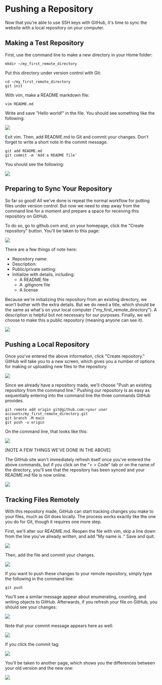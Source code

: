 Pushing a Repository
====================

Now that you're able to use SSH keys with GitHub, it's time to sync the website 
with a local repository on your computer.

Making a Test Repository
------------------------

First, use the command line to make a new directory in your Home folder:

```
mkdir ~/my_first_remote_directory
```

Put this directory under version control with Git:

```
cd ~/my_first_remote_directory
git init
```

With vim, make a README markdown file:

```
vim README.md
```

Write and save "Hello world!" in the file. You should see something like the 
following:

![](./img/hello_world.png)

Exit vim. Then, add README.md to Git and commit your changes. Don't forget to 
write a short note in the commit message.

```
git add README.md
git commit -m 'Add a README file'
```

You should see the following:

![](./img/commit_readme.png)

Preparing to Sync Your Repository
---------------------------------

So far so good! All we've done is repeat the normal workflow for putting files 
under version control. But now we need to step away from the command line for 
a moment and prepare a space for receiving this repository on GitHub.

To do so, go to github.com and, on your homepage, click the "Create repository" 
button. You'll be taken to this page:

![](./img/new_repository.png)

There are a few things of note here:

* Repository name:
* Description:
* Public/private setting:
* Initialize with details, including:
  * A README file
  * A .gitignore file
  * A license
  
Because we're initializing this repository from an existing directory, we won't 
bother with the extra details. But we do need a title, which should be the same 
as what's on your local computer ("my_first_remote_directory"). A description is 
helpful but not necessary for our purposes. Finally, we will choose to make this 
a public repository (meaning anyone can see it).

![](./img/new_repository_details.png)

Pushing a Local Repository
--------------------------

Once you've entered the above information, click "Create repository." GitHub 
will take you to a new screen, which gives you a number of options for making or 
uploading new files to the repository.

![](./img/new_repository_options.png)

Since we already have a repository made, we'll choose "Push an existing 
repository from the command line." Pushing our repository is as easy as 
sequentially entering into the command line the three commands GitHub provides.

```
git remote add origin git@github.com:<your user account>/my_first_remote_directory.git
git branch -M main
git push -u origin
```

On the command line, that looks like this:

![](./img/push_repository_command_line.png)

[NOTE A FEW THINGS WE'VE DONE IN THE ABOVE]

The GitHub site won't immediately refresh itself once you've entered the above 
commands, but if you click on the "< > Code" tab or on the name of the directory, 
you'll see that the repository has been synced and your README.md file is now 
online.

![](./img/new_repository_synced.png)

Tracking Files Remotely
-----------------------

With this repository made, GitHub can start tracking changes you make to your 
files, much as Git does locally. The process works exactly like the one you 
do for Git, though it requires one more step.

First, we'll alter our README.md. Reopen the file with vim, skip a line down 
from the line you've already written, and add "My name is <your name>." Save and 
quit.

![](./img/hello_world_changed.png)

Then, add the file and commit your changes.

![](./img/commit_readme_update.png)

If you want to push these changes to your remote repository, simply type the 
following in the command line:

```
git push
```

You'll see a similar message appear about enumerating, counting, and writing 
objects to GitHub. Afterwards, if you refresh your file on GitHub, you should 
see your changes:

![](./img/new_repository_synced_updated.png)

Note that your commit message appears here as well:

![](./img/new_repository_synced_message_highlight.png)

If you click the commit tag:

![](./img/new_repository_synced_commit_tag.png)

You'll be taken to another page, which shows you the differences between your 
old version and the new one:

![](./img/github_vdiff.png)
